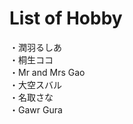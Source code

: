 # List of Hobby
・潤羽るしあ<br/>
・桐生ココ<br/>
・Mr and Mrs Gao<br/>
・大空スバル<br/>
・名取さな<br/>
・Gawr Gura<br/>

